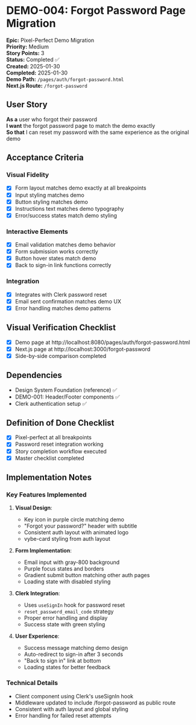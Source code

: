 # DEMO-004: Forgot Password Page Migration

**Epic:** Pixel-Perfect Demo Migration  
**Priority:** Medium  
**Story Points:** 3  
**Status:** Completed ✅  
**Created:** 2025-01-30  
**Completed:** 2025-01-30  
**Demo Path:** `/pages/auth/forgot-password.html`  
**Next.js Route:** `/forgot-password`

## User Story

**As a** user who forgot their password  
**I want** the forgot password page to match the demo exactly  
**So that** I can reset my password with the same experience as the original demo

## Acceptance Criteria

### Visual Fidelity
- [x] Form layout matches demo exactly at all breakpoints
- [x] Input styling matches demo
- [x] Button styling matches demo
- [x] Instructions text matches demo typography
- [x] Error/success states match demo styling

### Interactive Elements
- [x] Email validation matches demo behavior
- [x] Form submission works correctly
- [x] Button hover states match demo
- [x] Back to sign-in link functions correctly

### Integration
- [x] Integrates with Clerk password reset
- [x] Email sent confirmation matches demo UX
- [x] Error handling matches demo patterns

## Visual Verification Checklist
- [x] Demo page at http://localhost:8080/pages/auth/forgot-password.html
- [x] Next.js page at http://localhost:3000/forgot-password
- [x] Side-by-side comparison completed

## Dependencies
- Design System Foundation (reference) ✅
- DEMO-001: Header/Footer components ✅
- Clerk authentication setup ✅

## Definition of Done Checklist
- [x] Pixel-perfect at all breakpoints
- [x] Password reset integration working
- [x] Story completion workflow executed
- [x] Master checklist completed

## Implementation Notes

### Key Features Implemented
1. **Visual Design**:
   - Key icon in purple circle matching demo
   - "Forgot your password?" header with subtitle
   - Consistent auth layout with animated logo
   - vybe-card styling from auth layout

2. **Form Implementation**:
   - Email input with gray-800 background
   - Purple focus states and borders
   - Gradient submit button matching other auth pages
   - Loading state with disabled styling

3. **Clerk Integration**:
   - Uses `useSignIn` hook for password reset
   - `reset_password_email_code` strategy
   - Proper error handling and display
   - Success state with green styling

4. **User Experience**:
   - Success message matching demo design
   - Auto-redirect to sign-in after 3 seconds
   - "Back to sign in" link at bottom
   - Loading states for better feedback

### Technical Details
- Client component using Clerk's useSignIn hook
- Middleware updated to include /forgot-password as public route
- Consistent with auth layout and global styling
- Error handling for failed reset attempts